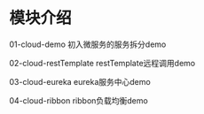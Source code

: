 # 模块介绍

01-cloud-demo 初入微服务的服务拆分demo

02-cloud-restTemplate restTemplate远程调用demo

03-cloud-eureka eureka服务中心demo

04-cloud-ribbon ribbon负载均衡demo
